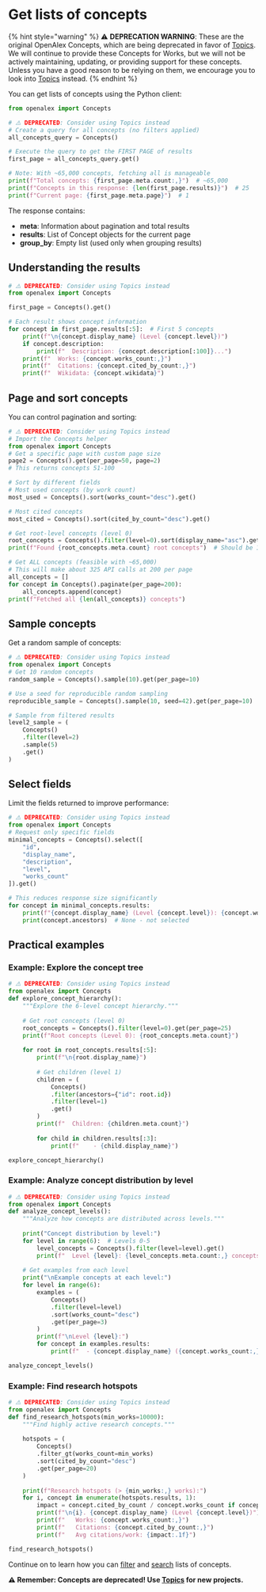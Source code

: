 # Get lists of concepts

{% hint style="warning" %}
⚠️ **DEPRECATION WARNING**: These are the original OpenAlex Concepts, which are being deprecated in favor of [Topics](../topics/README.md). We will continue to provide these Concepts for Works, but we will not be actively maintaining, updating, or providing support for these concepts. Unless you have a good reason to be relying on them, we encourage you to look into [Topics](../topics/README.md) instead.
{% endhint %}

You can get lists of concepts using the Python client:

```python
from openalex import Concepts

# ⚠️ DEPRECATED: Consider using Topics instead
# Create a query for all concepts (no filters applied)
all_concepts_query = Concepts()

# Execute the query to get the FIRST PAGE of results
first_page = all_concepts_query.get()

# Note: With ~65,000 concepts, fetching all is manageable
print(f"Total concepts: {first_page.meta.count:,}")  # ~65,000
print(f"Concepts in this response: {len(first_page.results)}")  # 25
print(f"Current page: {first_page.meta.page}")  # 1
```

The response contains:
- **meta**: Information about pagination and total results
- **results**: List of Concept objects for the current page
- **group_by**: Empty list (used only when grouping results)

## Understanding the results

```python
# ⚠️ DEPRECATED: Consider using Topics instead
from openalex import Concepts

first_page = Concepts().get()

# Each result shows concept information
for concept in first_page.results[:5]:  # First 5 concepts
    print(f"\n{concept.display_name} (Level {concept.level})")
    if concept.description:
        print(f"  Description: {concept.description[:100]}...")
    print(f"  Works: {concept.works_count:,}")
    print(f"  Citations: {concept.cited_by_count:,}")
    print(f"  Wikidata: {concept.wikidata}")
```

## Page and sort concepts

You can control pagination and sorting:

```python
# ⚠️ DEPRECATED: Consider using Topics instead
# Import the Concepts helper
from openalex import Concepts
# Get a specific page with custom page size
page2 = Concepts().get(per_page=50, page=2)
# This returns concepts 51-100

# Sort by different fields
# Most used concepts (by work count)
most_used = Concepts().sort(works_count="desc").get()

# Most cited concepts
most_cited = Concepts().sort(cited_by_count="desc").get()

# Get root-level concepts (level 0)
root_concepts = Concepts().filter(level=0).sort(display_name="asc").get()
print(f"Found {root_concepts.meta.count} root concepts")  # Should be 19

# Get ALL concepts (feasible with ~65,000)
# This will make about 325 API calls at 200 per page
all_concepts = []
for concept in Concepts().paginate(per_page=200):
    all_concepts.append(concept)
print(f"Fetched all {len(all_concepts)} concepts")
```

## Sample concepts

Get a random sample of concepts:

```python
# ⚠️ DEPRECATED: Consider using Topics instead
from openalex import Concepts
# Get 10 random concepts
random_sample = Concepts().sample(10).get(per_page=10)

# Use a seed for reproducible random sampling
reproducible_sample = Concepts().sample(10, seed=42).get(per_page=10)

# Sample from filtered results
level2_sample = (
    Concepts()
    .filter(level=2)
    .sample(5)
    .get()
)
```

## Select fields

Limit the fields returned to improve performance:

```python
# ⚠️ DEPRECATED: Consider using Topics instead
from openalex import Concepts
# Request only specific fields
minimal_concepts = Concepts().select([
    "id",
    "display_name",
    "description",
    "level",
    "works_count"
]).get()

# This reduces response size significantly
for concept in minimal_concepts.results:
    print(f"{concept.display_name} (Level {concept.level}): {concept.works_count:,} works")
    print(concept.ancestors)  # None - not selected
```

## Practical examples

### Example: Explore the concept tree

```python
# ⚠️ DEPRECATED: Consider using Topics instead
from openalex import Concepts
def explore_concept_hierarchy():
    """Explore the 6-level concept hierarchy."""
    
    # Get root concepts (level 0)
    root_concepts = Concepts().filter(level=0).get(per_page=25)
    print(f"Root concepts (Level 0): {root_concepts.meta.count}")
    
    for root in root_concepts.results[:5]:
        print(f"\n{root.display_name}")
        
        # Get children (level 1)
        children = (
            Concepts()
            .filter(ancestors={"id": root.id})
            .filter(level=1)
            .get()
        )
        print(f"  Children: {children.meta.count}")
        
        for child in children.results[:3]:
            print(f"    - {child.display_name}")

explore_concept_hierarchy()
```

### Example: Analyze concept distribution by level

```python
# ⚠️ DEPRECATED: Consider using Topics instead
from openalex import Concepts
def analyze_concept_levels():
    """Analyze how concepts are distributed across levels."""
    
    print("Concept distribution by level:")
    for level in range(6):  # Levels 0-5
        level_concepts = Concepts().filter(level=level).get()
        print(f"  Level {level}: {level_concepts.meta.count:,} concepts")
    
    # Get examples from each level
    print("\nExample concepts at each level:")
    for level in range(6):
        examples = (
            Concepts()
            .filter(level=level)
            .sort(works_count="desc")
            .get(per_page=3)
        )
        print(f"\nLevel {level}:")
        for concept in examples.results:
            print(f"  - {concept.display_name} ({concept.works_count:,} works)")

analyze_concept_levels()
```

### Example: Find research hotspots

```python
# ⚠️ DEPRECATED: Consider using Topics instead
from openalex import Concepts
def find_research_hotspots(min_works=10000):
    """Find highly active research concepts."""
    
    hotspots = (
        Concepts()
        .filter_gt(works_count=min_works)
        .sort(cited_by_count="desc")
        .get(per_page=20)
    )
    
    print(f"Research hotspots (> {min_works:,} works):")
    for i, concept in enumerate(hotspots.results, 1):
        impact = concept.cited_by_count / concept.works_count if concept.works_count > 0 else 0
        print(f"\n{i}. {concept.display_name} (Level {concept.level})")
        print(f"   Works: {concept.works_count:,}")
        print(f"   Citations: {concept.cited_by_count:,}")
        print(f"   Avg citations/work: {impact:.1f}")

find_research_hotspots()
```

Continue on to learn how you can [filter](filter-concepts.md) and [search](search-concepts.md) lists of concepts.

**⚠️ Remember: Concepts are deprecated! Use [Topics](../topics/README.md) for new projects.**
